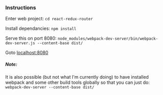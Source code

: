 ### Instructions

Enter web project: `cd react-redux-router`

Install dependancies: `npm install`

Serve this on port 8080: `node_modules/webpack-dev-server/bin/webpack-dev-server.js --content-base dist/`

Goto [localhost:8080](http://localhost:8080)

##### Note:
It is also possible (but not what I'm currently doing) to have installed webpack and some other build tools globally so that you can just do: `webpack-dev-server --content-base dist/`
